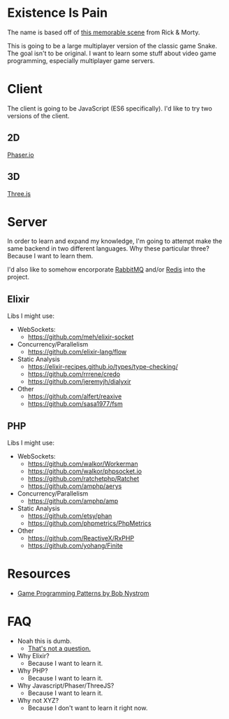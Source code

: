# Existence Is Pain

The name is based off of [this memorable scene](https://youtu.be/ZA9Dvh4Fyf8?t=29s) from Rick & Morty.

This is going to be a large multiplayer version of the classic game Snake. The goal isn't to be original. I want to learn some stuff about video game programming, especially multiplayer game servers.

# Client

The client is going to be JavaScript (ES6 specifically). I'd like to try two versions of the client.

## 2D

[Phaser.io](https://phaser.io/)

## 3D

[Three.js](https://threejs.org/)

# Server

In order to learn and expand my knowledge, I'm going to attempt make the same backend in two different languages. Why these particular three? Because I want to learn them.

I'd also like to somehow encorporate [RabbitMQ](https://www.rabbitmq.com/) and/or [Redis](https://redis.io/) into the project.

## Elixir

Libs I might use:
* WebSockets:
  * https://github.com/meh/elixir-socket
* Concurrency/Parallelism
  * https://github.com/elixir-lang/flow
* Static Analysis
  * https://elixir-recipes.github.io/types/type-checking/
  * https://github.com/rrrene/credo
  * https://github.com/jeremyjh/dialyxir
* Other
  * https://github.com/alfert/reaxive
  * https://github.com/sasa1977/fsm

## PHP

Libs I might use:
* WebSockets:
  * https://github.com/walkor/Workerman
  * https://github.com/walkor/phpsocket.io
  * https://github.com/ratchetphp/Ratchet
  * https://github.com/amphp/aerys
* Concurrency/Parallelism
  * https://github.com/amphp/amp
* Static Analysis
  * https://github.com/etsy/phan
  * https://github.com/phpmetrics/PhpMetrics
* Other
  * https://github.com/ReactiveX/RxPHP
  * https://github.com/yohang/Finite

# Resources

* [Game Programming Patterns by Bob Nystrom](http://gameprogrammingpatterns.com/)

# FAQ

* Noah this is dumb.
  * [That's not a question.](https://www.youtube.com/watch?v=KIBw10VUcNQ&feature=youtu.be&t=2s)
* Why Elixir?
  * Because I want to learn it.
* Why PHP?
  * Because I want to learn it.
* Why Javascript/Phaser/ThreeJS?
  * Because I want to learn it.
* Why not XYZ?
  * Because I don't want to learn it right now.

